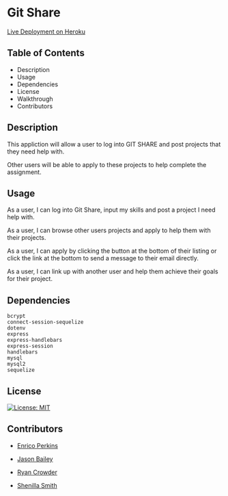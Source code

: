 # Git Share

<a href="https://git-share.herokuapp.com/">Live Deployment on Heroku</a>

## Table of Contents

- Description
- Usage
- Dependencies
- License
- Walkthrough
- Contributors

## Description

This appliction will allow a user to log into GIT SHARE and post projects that they need help with.

Other users will be able to apply to these projects to help complete the assignment.

## Usage

As a user, I can log into Git Share, input my skills and post a project I need help with.

As a user, I can browse other users projects and apply to help them with their projects.

As a user, I can apply by clicking the button at the bottom of their listing or click the link at the bottom to send a message to their email directly.

As a user, I can link up with another user and help them achieve their goals for their project.

## Dependencies

```
bcrypt
connect-session-sequelize
dotenv
express
express-handlebars
express-session
handlebars
mysql
mysql2
sequelize
```

## License

[![License: MIT](https://img.shields.io/badge/License-MIT-yellow.svg)](https://opensource.org/licenses/MIT)

## Contributors

- [Enrico Perkins](https://github.com/evperkinsjr)

- [Jason Bailey](https://github.com/Jason-M-Bailey)

- [Ryan Crowder](https://github.com/CrowdeRyan)

- [Shenilla Smith](https://github.com/SmithRBG)
